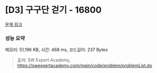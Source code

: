 # [D3] 구구단 걷기 - 16800 

[문제 링크](https://swexpertacademy.com/main/code/problem/problemDetail.do?contestProbId=AYaf9W8afyMDFAQ9) 

### 성능 요약

메모리: 51,196 KB, 시간: 468 ms, 코드길이: 237 Bytes



> 출처: SW Expert Academy, https://swexpertacademy.com/main/code/problem/problemList.do
